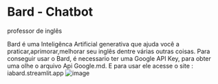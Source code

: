 # Bard - Chatbot 
professor de inglês 

Bard é uma Inteligênca Artificial generativa que ajuda você a praticar,aprimorar,melhorar seu inglês dentre várias outras coisas. Para conseguir usar o Bard, é necessario ter uma Google API Key, para obter uma olhe o arquivo Api Google.md. E para usar ele acesse o site : iabard.streamlit.app
![image](https://github.com/FranciscoP7/Bard-Chatbot/assets/139173765/b185a425-b916-4a58-a52a-cf69a530ea2f)
